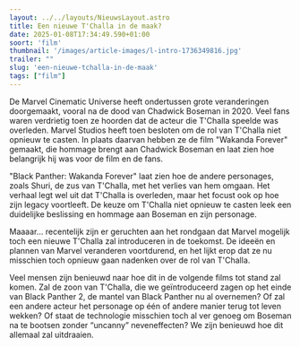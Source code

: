 ```yaml
---
layout: ../../layouts/NieuwsLayout.astro
title: Een nieuwe T'Challa in de maak?
date: 2025-01-08T17:34:49.590+01:00
soort: 'film'
thumbnail: '/images/article-images/l-intro-1736349816.jpg'
trailer: ""
slug: 'een-nieuwe-tchalla-in-de-maak'
tags: ["film"]
---
```


De Marvel Cinematic Universe heeft ondertussen grote veranderingen doorgemaakt,
vooral na de dood van Chadwick Boseman in 2020. Veel fans waren verdrietig toen
ze hoorden dat de acteur die T'Challa speelde was overleden. Marvel Studios
heeft toen besloten om de rol van T'Challa niet opnieuw te casten. In plaats
daarvan hebben ze de film "Wakanda Forever" gemaakt, die hommage brengt aan
Chadwick Boseman en laat zien hoe belangrijk hij was voor de film en de fans.

"Black Panther: Wakanda Forever" laat zien hoe de andere personages, zoals
Shuri, de zus van T'Challa, met het verlies van hem omgaan. Het verhaal legt wel
uit dat T'Challa is overleden, maar het focust ook op hoe zijn legacy
voortleeft. De keuze om T'Challa niet opnieuw te casten leek een duidelijke
beslissing en hommage aan Boseman en zijn personage.

Maaaar… recentelijk zijn er geruchten aan het rondgaan dat Marvel mogelijk toch
een nieuwe T'Challa zal introduceren in de toekomst. De ideeën en plannen van
Marvel veranderen voortdurend, en het lijkt erop dat ze nu misschien toch
opnieuw gaan nadenken over de rol van T'Challa.

Veel mensen zijn benieuwd naar hoe dit in de volgende films tot stand zal komen.
Zal de zoon van T'Challa, die we geïntroduceerd zagen op het einde van Black
Panther 2, de mantel van Black Panther nu al overnemen? Of zal een andere acteur
het personage op één of andere manier terug tot leven wekken? Of staat de
technologie misschien toch al ver genoeg om Boseman na te bootsen zonder
“uncanny” neveneffecten? We zijn benieuwd hoe dit allemaal zal uitdraaien.